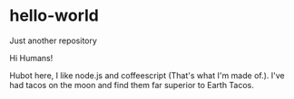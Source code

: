 # hello-world
Just another repository

Hi Humans!

Hubot here, I like node.js and coffeescript (That's what I'm made of.).
I've had tacos on the moon and find them far superior to Earth Tacos.
